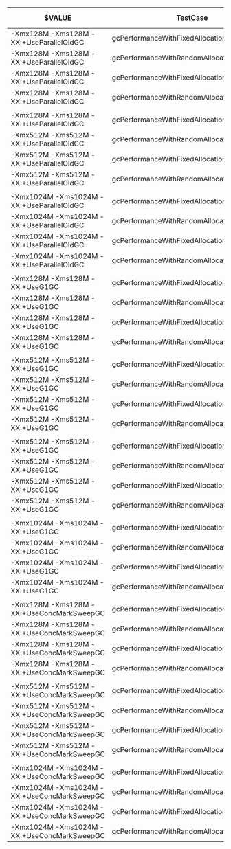 
<argLine>$VALUE</argLine> | TestCase | Runtime.getRuntime().maxMemory() [MB] | min | max | average
 --------------------------|----------|---------------------------------------|-----|-----|--------
-Xmx128M -Xms128M -XX:+UseParallelOldGC|gcPerformanceWithFixedAllocation|129| 2 | 68 | 38.7 
-Xmx128M -Xms128M -XX:+UseParallelOldGC|gcPerformanceWithRandomAllocation|129| 0 | 35 | 19.08 |
-Xmx128M -Xms128M -XX:+UseParallelOldGC|gcPerformanceWithFixedAllocationMultithread|129| 0 | 216 | 97.46 
-Xmx128M -Xms128M -XX:+UseParallelOldGC|gcPerformanceWithRandomAllocationMultithread|129| 1 | 88 | 35.96 
 | | | | 
-Xmx128M -Xms128M -XX:+UseParallelOldGC|gcPerformanceWithFixedAllocation|514| 2 | 168 | 94.16 
-Xmx512M -Xms512M -XX:+UseParallelOldGC|gcPerformanceWithRandomAllocation|514| 0 | 29 | 15.94 
-Xmx512M -Xms512M -XX:+UseParallelOldGC|gcPerformanceWithFixedAllocationMultithread|514| 0 | 69 | 30.16 
-Xmx512M -Xms512M -XX:+UseParallelOldGC|gcPerformanceWithRandomAllocationMultithread|514| 0 | 71 | 40.74 
 | | | | 
-Xmx1024M -Xms1024M -XX:+UseParallelOldGC|gcPerformanceWithFixedAllocation|514| 7 | 380 | 169.36 
-Xmx1024M -Xms1024M -XX:+UseParallelOldGC|gcPerformanceWithRandomAllocation|514| 0 | 61 | 18.04 
-Xmx1024M -Xms1024M -XX:+UseParallelOldGC|gcPerformanceWithFixedAllocationMultithread|514| 0 | 102 | 61.34 
-Xmx1024M -Xms1024M -XX:+UseParallelOldGC|gcPerformanceWithRandomAllocationMultithread|514| 0 | 58 | 36.98 
 | | | | 
-Xmx128M -Xms128M -XX:+UseG1GC|gcPerformanceWithFixedAllocation|134| 3 | 175 | 86.02 
-Xmx128M -Xms128M -XX:+UseG1GC|gcPerformanceWithRandomAllocation|134|  0 | 47 | 20.32 
-Xmx128M -Xms128M -XX:+UseG1GC|gcPerformanceWithFixedAllocationMultithread|134| 0 | 66 | 36.52 
-Xmx128M -Xms128M -XX:+UseG1GC|gcPerformanceWithRandomAllocationMultithread|134| 0 | 27 | 15.7 
 | | | | 
-Xmx512M -Xms512M -XX:+UseG1GC|gcPerformanceWithFixedAllocation|536| 12 | 2861 | 536.52 
-Xmx512M -Xms512M -XX:+UseG1GC|gcPerformanceWithRandomAllocation|536| 0 | 29 | 14.94 
-Xmx512M -Xms512M -XX:+UseG1GC|gcPerformanceWithFixedAllocationMultithread|536|  0 | 149 | 41.9 
-Xmx512M -Xms512M -XX:+UseG1GC|gcPerformanceWithRandomAllocationMultithread|536| 0 | 240 | 148.94 
 | | | | 
-Xmx512M -Xms512M -XX:+UseG1GC|gcPerformanceWithFixedAllocation|536| 12 | 2861 | 536.52 
-Xmx512M -Xms512M -XX:+UseG1GC|gcPerformanceWithRandomAllocation|536| 0 | 29 | 14.94 
-Xmx512M -Xms512M -XX:+UseG1GC|gcPerformanceWithFixedAllocationMultithread|536|  0 | 149 | 41.9 
-Xmx512M -Xms512M -XX:+UseG1GC|gcPerformanceWithRandomAllocationMultithread|536| 0 | 240 | 148.94
 | | | | 
-Xmx1024M -Xms1024M -XX:+UseG1GC|gcPerformanceWithFixedAllocation|1073| 34 | 169 | 87.2
-Xmx1024M -Xms1024M -XX:+UseG1GC|gcPerformanceWithRandomAllocation|1073| 11 | 1446 | 402.58
-Xmx1024M -Xms1024M -XX:+UseG1GC|gcPerformanceWithFixedAllocationMultithread|1073| 1 | 6841 | 2488.68
-Xmx1024M -Xms1024M -XX:+UseG1GC|gcPerformanceWithRandomAllocationMultithread|1073| 0 | 101 | 45.24 
 | | | | 
-Xmx128M -Xms128M -XX:+UseConcMarkSweepGC|gcPerformanceWithFixedAllocation|129| 12 | 78 | 47.92 
-Xmx128M -Xms128M -XX:+UseConcMarkSweepGC|gcPerformanceWithRandomAllocation|129| 0 | 31 | 13.76 
-Xmx128M -Xms128M -XX:+UseConcMarkSweepGC|gcPerformanceWithFixedAllocationMultithread|129| 0 | 135 | 51.32 
-Xmx128M -Xms128M -XX:+UseConcMarkSweepGC|gcPerformanceWithRandomAllocationMultithread|129| 0 | 64 | 31.78 
 | | | | 
-Xmx512M -Xms512M -XX:+UseConcMarkSweepGC|gcPerformanceWithFixedAllocation|518| 3 | 67 | 34.62 
-Xmx512M -Xms512M -XX:+UseConcMarkSweepGC|gcPerformanceWithRandomAllocation|518| 0 | 28 | 14.54 
-Xmx512M -Xms512M -XX:+UseConcMarkSweepGC|gcPerformanceWithFixedAllocationMultithread|518| 0 | 75 | 31.9 
-Xmx512M -Xms512M -XX:+UseConcMarkSweepGC|gcPerformanceWithRandomAllocationMultithread|518| 1 | 34 | 17.18 
 | | | | 
-Xmx1024M -Xms1024M -XX:+UseConcMarkSweepGC|gcPerformanceWithFixedAllocation|1037| 3 | 139 | 48.48
-Xmx1024M -Xms1024M -XX:+UseConcMarkSweepGC|gcPerformanceWithRandomAllocation|1037| 0 | 34 | 13.64 
-Xmx1024M -Xms1024M -XX:+UseConcMarkSweepGC|gcPerformanceWithFixedAllocationMultithread|1037| 0 | 70 | 39.76 
-Xmx1024M -Xms1024M -XX:+UseConcMarkSweepGC|gcPerformanceWithRandomAllocationMultithread|1037| 0 | 436 | 335.02 










